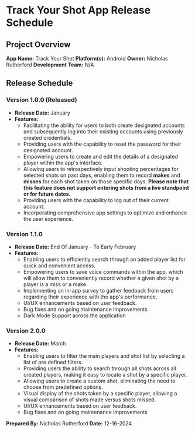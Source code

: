 # Track Your Shot App Release Schedule

## Project Overview

**App Name:** Track Your Shot
**Platform(s):** Android
**Owner:** Nicholas Rutherford
**Development Team:** N/A

## Release Schedule

### Version 1.0.0 (Released)

- **Release Date:** January
- **Features:**
    - Facilitating the ability for users to both create designated accounts and subsequently log into their existing accounts using previously created credentials.
    - Providing users with the capability to reset the password for their designated account.
    - Empowering users to create and edit the details of a designated player within the app's interface.
    - Allowing users to retrospectively input shooting percentages for selected shots on past days, enabling them to record **makes** and **misses** for each shot taken on those specific days. **Please note that this feature does not support entering shots from a live standpoint or for future dates.**
    - Providing users with the capability to log out of their current account.
    - Incorporating comprehensive app settings to optimize and enhance the user experience.

### Version 1.1.0

- **Release Date:**  End Of January - To Early February
- **Features:**
    - Enabling users to efficiently search through an added player list for quick and convenient access.
    - Empowering users to save voice commands within the app, which will allow them to conveniently record whether a given shot by a player is a miss or a make.
    - Implementing an in-app survey to gather feedback from users regarding their experience with the app's performance.
    - UI/UX enhancements based on user feedback.
    - Bug fixes and on going maintenance improvements
    - Dark Mode Support across the application

### Version 2.0.0

- **Release Date:** March
- **Features:**
    - Enabling users to filter the main players and shot list by selecting a list of pre defined filters.
    - Providing users the ability to search through all shots across all created players, making it easy to locate a shot by a specific player.
    - Allowing users to create a custom shot, eliminating the need to choose from predefined options.
    - Visual display of the shots taken by a specific player, allowing a visual comparison of shots made versus shots missed.
    - UI/UX enhancements based on user feedback.
    - Bug fixes and on going maintenance improvements

**Prepared By:** Nicholas Rutherford
**Date:** 12-16-2024
